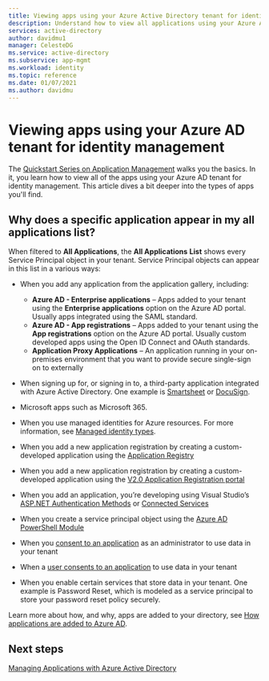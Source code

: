 ```yaml
---
title: Viewing apps using your Azure Active Directory tenant for identity management
description: Understand how to view all applications using your Azure Active Directory tenant for identity management.
services: active-directory
author: davidmu1
manager: CelesteDG
ms.service: active-directory
ms.subservice: app-mgmt
ms.workload: identity
ms.topic: reference
ms.date: 01/07/2021
ms.author: davidmu
---
```


# Viewing apps using your Azure AD tenant for identity management

The [Quickstart Series on Application Management](view-applications-portal.md) walks you the basics. In it, you learn how to view all of the apps using your Azure AD tenant for identity management. This article dives a bit deeper into the types of apps you'll find.

## Why does a specific application appear in my all applications list?

When filtered to **All Applications**, the **All Applications** **List** shows every Service Principal object in your tenant. Service Principal objects can appear in this list in a various ways:

- When you add any application from the application gallery, including:

  - **Azure AD - Enterprise applications** – Apps added to your tenant using the **Enterprise applications** option on the Azure AD portal. Usually apps integrated using the SAML standard.
  - **Azure AD - App registrations** – Apps added to your tenant using the **App registrations** option on the Azure AD portal. Usually custom developed apps using the Open ID Connect and OAuth standards.
  - **Application Proxy Applications** – An application running in your on-premises environment that you want to provide secure single-sign on to externally
- When signing up for, or signing in to, a third-party application integrated with Azure Active Directory. One example is [Smartsheet](https://app.smartsheet.com/b/home) or [DocuSign](https://www.docusign.net/member/MemberLogin.aspx).
- Microsoft apps such as Microsoft 365.
- When you use managed identities for Azure resources. For more information, see [Managed identity types](../managed-identities-azure-resources/overview.md#managed-identity-types).
- When you add a new application registration by creating a custom-developed application using the [Application Registry](../develop/quickstart-register-app.md)
- When you add a new application registration by creating a custom-developed application using the [V2.0 Application Registration portal](../develop/quickstart-register-app.md)
- When you add an application, you’re developing using Visual Studio’s [ASP.NET Authentication Methods](https://www.asp.net/visual-studio/overview/2013/creating-web-projects-in-visual-studio#orgauthoptions) or [Connected Services](https://devblogs.microsoft.com/visualstudio/connecting-to-cloud-services/)
- When you create a service principal object using the [Azure AD PowerShell Module](/powershell/azure/active-directory/install-adv2)
- When you [consent to an application](../develop/howto-convert-app-to-be-multi-tenant.md) as an administrator to use data in your tenant
- When a [user consents to an application](../develop/howto-convert-app-to-be-multi-tenant.md) to use data in your tenant
- When you enable certain services that store data in your tenant. One example is Password Reset, which is modeled as a service principal to store your password reset policy securely.

Learn more about how, and why, apps are added to your directory, see [How applications are added to Azure AD](../develop/active-directory-how-applications-are-added.md).

## Next steps

[Managing Applications with Azure Active Directory](what-is-application-management.md)
